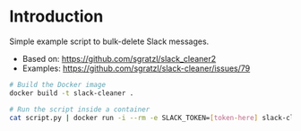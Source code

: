 # Introduction
Simple example script to bulk-delete Slack messages.
- Based on: https://github.com/sgratzl/slack_cleaner2
- Examples: https://github.com/sgratzl/slack-cleaner/issues/79

```bash
# Build the Docker image
docker build -t slack-cleaner .

# Run the script inside a container
cat script.py | docker run -i --rm -e SLACK_TOKEN=[token-here] slack-cleaner
```